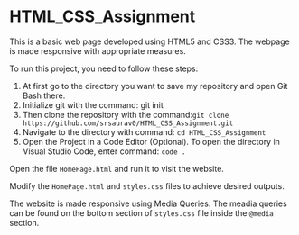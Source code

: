 # HTML_CSS_Assignment
This is a basic web page developed using HTML5 and CSS3. The webpage is made responsive with appropriate measures.

To run this project, you need to follow these steps:
1. At first go to the directory you want to save my repository and open Git Bash there.
2. Initialize git with the command: git init
3. Then clone the repository with the command:` git clone https://github.com/srsaurav0/HTML_CSS_Assignment.git `
4. Navigate to the directory with command: ` cd HTML_CSS_Assignment `
5. Open the Project in a Code Editor (Optional). To open the directory in Visual Studio Code, enter command: ` code . `

Open the file `HomePage.html` and run it to visit the website.

Modify the `HomePage.html` and `styles.css` files to achieve desired outputs.

The website is made responsive using Media Queries. The meadia queries can be found on the bottom section of `styles.css` file inside the `@media` section.
